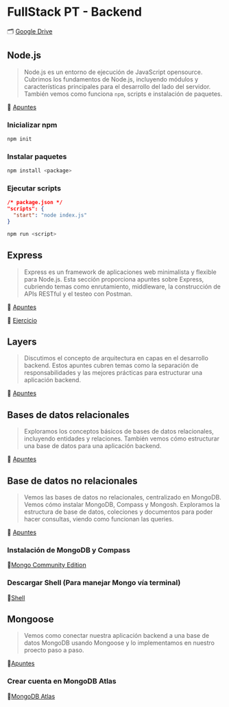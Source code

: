 # FullStack PT - Backend

🗂️ [Google Drive](https://drive.google.com/drive/folders/1xrZoi9MbpsL8G0MltPox4FMq_6ViyFFa?usp=drive_link)


## Node.js
> Node.js es un entorno de ejecución de JavaScript opensource. Cubrimos los fundamentos de Node.js, incluyendo módulos y características principales para el desarrollo del lado del servidor. También vemos como funciona `npm`, scripts e instalación de paquetes.


🔗 [Apuntes](https://docs.google.com/presentation/d/1pdSwfJmhVPX9zqTBPom_kL_VyHi7PD-F/edit?usp=drive_link&ouid=100284452569538667608&rtpof=true&sd=true)

### Inicializar npm
```bash
npm init
```

### Instalar paquetes
```bash
npm install <package>
```

### Ejecutar scripts
```json
/* package.json */
"scripts": {
  "start": "node index.js"
}
```
```bash
npm run <script>
```

## Express
> Express es un framework de aplicaciones web minimalista y flexible para Node.js. Esta sección proporciona apuntes sobre Express, cubriendo temas como enrutamiento, middleware, la construcción de APIs RESTful y el testeo con Postman.

🔗 [Apuntes](https://docs.google.com/presentation/d/1qnEyHCcyvzQguBf2MkjwrXIkwjnld6Gp/edit?usp=drive_link&ouid=100284452569538667608&rtpof=true&sd=true)

🔗 [Ejercicio](https://docs.google.com/document/d/1b1PlexXbShVF2rPJZ5Yx7y5JMQLuVk2kolCt-8fjl0s/edit?usp=sharing)

## Layers
> Discutimos el concepto de arquitectura en capas en el desarrollo backend. Estos apuntes cubren temas como la separación de responsabilidades y las mejores prácticas para estructurar una aplicación backend.

🔗 [Apuntes](https://docs.google.com/presentation/d/1SLghC8mjqmqWGByulgqOp2JAJLtYpfCD/edit?usp=sharing&ouid=100284452569538667608&rtpof=true&sd=true)

## Bases de datos relacionales
> Exploramos los conceptos básicos de bases de datos relacionales, incluyendo entidades y relaciones. También vemos cómo estructurar una base de datos para una aplicación backend.

🔗 [Apuntes](https://docs.google.com/presentation/d/1pTOIZTHOE03-D3Q8TutwWRUvX87OG0yc/edit#slide=id.p1)

## Base de datos no relacionales
> Vemos las bases de datos no relacionales, centralizado en MongoDB. Vemos cómo instalar MongoDB, Compass y Mongosh. Exploramos la estructura de base de datos, coleciones y documentos para poder hacer consultas, viendo como funcionan las queries.

🔗 [Apuntes](https://docs.google.com/presentation/d/1pTOIZTHOE03-D3Q8TutwWRUvX87OG0yc/edit#slide=id.p1)

### Instalación de MongoDB y Compass
🔗[Mongo Community Edition](https://www.mongodb.com/try/download/community)
### Descargar Shell (Para manejar Mongo vía terminal)
🔗[Shell](https://www.mongodb.com/try/download/shell)


## Mongoose
> Vemos como conectar nuestra aplicación backend a una base de datos MongoDB usando Mongoose y lo implementamos en nuestro proecto paso a paso.

🔗[Apuntes](https://docs.google.com/presentation/d/1IY-1XpH93-KKM3iJ4_VMuKnw3xKNMB3f/edit?usp=drive_link&ouid=100284452569538667608&rtpof=true&sd=true)

### Crear cuenta en MongoDB Atlas
🔗[MongoDB Atlas](https://www.mongodb.com/atlas/database)
